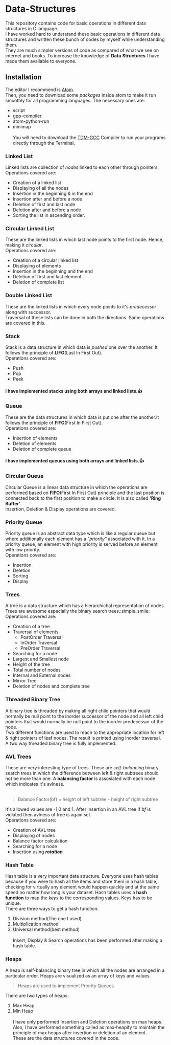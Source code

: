 # Data-Structures
This repository contains code for basic operations in different data structures in C language.<br />
I have worked hard to understand these basic operations in different data structures and written these bunch of codes by myself while understanding them.<br />
They are much simpler versions of code as compared of what we see on internet and books. To increase the knowledge of **Data** **Structures** I have made
them available to everyone. <br />
## Installation
The editor I recommend is [Atom](https://atom.io/).<br />
Then, you need to download some *packages* inside atom to make it run smoothly for all programming languages. The necessary ones are:
- script
- gpp-compiler
- atom-python-run
- minimap<br /><br />
You will need to download the [TDM-GCC](https://sourceforge.net/projects/tdm-gcc/) Compiler to run your programs directly through the Terminal.
### Linked List
Linked lists are collection of *nodes* linked to each other through pointers.<br />
Operations covered are:<br />
- Creation of a linked list
- Displaying of all the nodes
- Insertion in the beginning & in the end
- Insertion after and before a node
- Deletion of first and last node
- Deletion after and before a node
- Sorting the list in ascending order.<br />
### Circular Linked List
These are the linked lists  in which last node points to the first node. Hence, making it *circular*.<br />
Operations covered are:
- Creation of a circular linked list
- Displaying of elements
- Insertion in the beginning and the end
- Deletion of first and last element
- Deletion of complete list
### Double Linked List
These are the linked lists in which every node points to it's *predecessor* along with successor.<br />
Traversal of these lists can be done in both the directions. Same operations are covered in this.
### Stack
Stack is a data structure in which data is *pushed* one over the another. It follows the principle of **LIFO**(Last In First Out).<br />
Operations covered are:
- Push
- Pop
- Peek
#### I have implemented stacks using both arrays and linked lists.:+1:<br />
### Queue
These are the data structures in which data is put one after the another.It follows the principle of **FIFO**(First In First Out).<br />
Operations covered are:
- Insertion of elements
- Deletion of elements
- Deletion of complete queue
#### I have implemented queues using both arrays and linked lists.:+1:<br />
### Circular Queue
Circular Queue is a linear data structure in which the operations are performed based on **FIFO**(First In First Out) 
principle and the last position is connected back to the first position to make a circle. It is also called **'Ring Buffer'**.<br />
Insertion, Deletion & Display operations are covered.
### Priority Queue
Priority queue is an abstract data type which is like a regular queue but where additionally each element has a *"priority"* associated with it.
In a priority queue, an element with high priority is served before an element with low priority.<br />
Operations covered are:
- Insertion
- Deletion
- Sorting
- Display
### Trees
A tree is a data structure which has a hierarchichal representation of nodes. Trees are awesome especially the binary search trees.:simple_smile:<br />
Operations covered are:
- Creation of a tree
- Traversal of elements
  - PostOrder Traversal
  - InOrder Traversal
  - PreOrder Traversal
- Searching for a node
- Largest and Smallest node
- Height of the tree
- Total number of nodes
- Internal and External nodes
- Mirror Tree
- Deletion of nodes and complete tree
### Threaded Binary Tree
A binary tree is threaded by making all right child pointers that would normally be null point to the inorder successor of the node
and all left child pointers that would normally be null point to the inorder predecessor of the node.<br />
Two different functions are used to reach to the appropriate location for left & right pointers of leaf nodes. The result is printed using inorder traversal.<br />A two way threaded binary tree is fully implemented. 
### AVL Trees
These are very interesting type of trees. These are *self-balancing* binary search trees in which the difference between left & right subtrees should not be more than one. A **balancing factor** is assosiated with each node which indicates it's avlness.<br /><br />
  > Balance Factor(bf) = height of left subtree - height of right subtree
  
  
  It's allowed values are -1,0 and 1. After insertion in an AVL tree if *bf* is violated then avlness of tree is again set.<br />
Operations covered are:
- Creation of AVL tree
- Displaying of nodes
- Balance factor calculation
- Searching for a node
- Insertion using ***rotation***<br />
### Hash Table
Hash table is a very important data structure. Everyone uses hash tables because if you were to hash all the items and store them in a hash table, checking for virtually any element would happen quickly and at the same speed no matter how long is your dataset. Hash tables uses a **hash function** to map the *keys* to the corresponding values. Keys has to be unique.<br />
There are three ways to get a hash function:
1. Division method(The one I used)
2. Multiplication method
3. Universal method(best method)<br /><br />
Insert, Display & Search operations has been performed after making a hash table.
### Heaps
A heap is self-balancing binary tree in which all the nodes are arranged in a particular order. Heaps are visualized as an array of keys and values.<br />
  > Heaps are used to implement Priority Queues
  
There are two types of heaps:
1. Max Heap
2. Min Heap<br /><br />
I have only performed Insertion and Deletion operations on max heaps. Also, I have performed something called as max-heapify to maintain the principle of max heaps after insertion or deletion of an element.
<br />These are the data structures covered in the code.<br />

